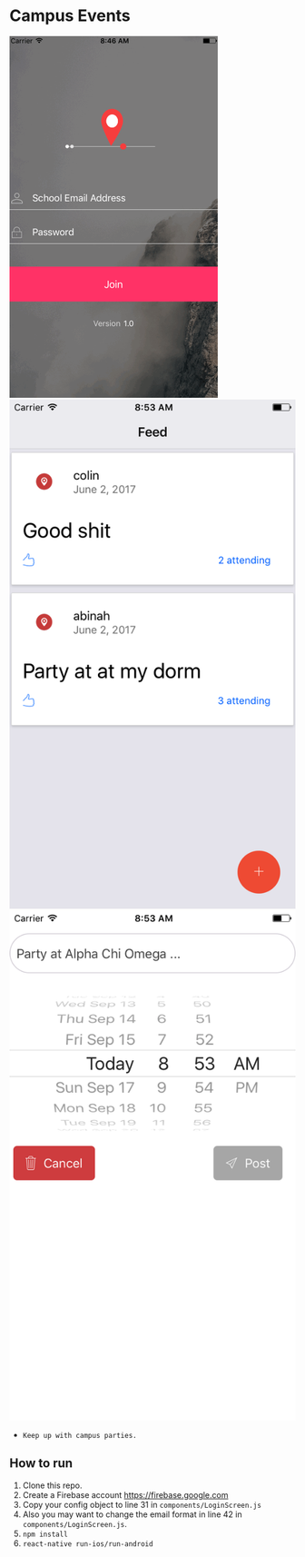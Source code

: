 # Campus Events

<img src="screenshots/1.gif" >
<img src="screenshots/2.png" >
<img src="screenshots/3.png" >

* `Keep up with campus parties.`

## How to run

1. Clone this repo.
2. Create a Firebase account https://firebase.google.com
3. Copy your config object to line 31 in `components/LoginScreen.js`
4. Also you may want to change the email format in line 42 in `components/LoginScreen.js`.
5. `npm install`
6. `react-native run-ios/run-android`


